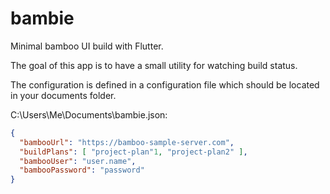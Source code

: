 # bambie

Minimal bamboo UI build with Flutter.

The goal of this app is to have a small utility for watching build status.

The configuration is defined in a configuration file which should be located in your documents folder.

C:\Users\Me\Documents\bambie.json:

```json
{
  "bambooUrl": "https://bamboo-sample-server.com",
  "buildPlans": [ "project-plan"1, "project-plan2" ],
  "bambooUser": "user.name",
  "bambooPassword": "password"
}
```

